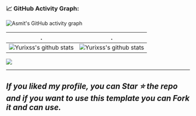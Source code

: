 <!--   GitHub stats graph -->
### 📈 GitHub Activity Graph:
![Asmit's GitHub activity graph](https://activity-graph.herokuapp.com/graph?username=yurixss&hide_border=true&theme=redical)

 . | .
--- | --- 
![Yurixss's github stats](https://github-readme-stats.vercel.app/api?username=yurixss&show_icons=true&theme=radical&include_all_commits=true) | ![Yurixss's github stats](https://github-readme-stats.vercel.app/api/top-langs/?username=yurixss&theme=radical&layout=compact)

<img src="https://github-readme-streak-stats.herokuapp.com/?user=yurixss"></img>


<!-- **📫 How to Reach me:**
<p align="left">
<a href="https://linkedin.com/in/andrej-marinchenko-0445b7214" target="blank"><img align="center" src="https://raw.githubusercontent.com/BEPb/BEPb/master/assets/linkedin.svg" alt="BEPb" height="30" width="30" /></a>
<a href="mailto:andrej.marinchenko@gmail.com" target="blank"><img align="center" src="https://raw.githubusercontent.com/BEPb/BEPb/master/assets/gmail.svg" alt="Gmail" height="30" width="30" /></a>
<a href="https://api.whatsapp.com/send?phone=+375333333355" alt="Connect on Whatsapp"> <img src="https://img.shields.io/badge/WHATSAPP-%2325D366.svg?&style=for-the-badge&logo=whatsapp&logoColor=white" /> </a>
</p> -->



---
  *If you liked my profile, you can Star ⭐ the repo and if you want to use this template you can Fork it and can use.*
---



